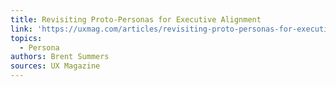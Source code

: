 ```yaml
---
title: Revisiting Proto-Personas for Executive Alignment
link: 'https://uxmag.com/articles/revisiting-proto-personas-for-executive-alignment'
topics:
  - Persona
authors: Brent Summers
sources: UX Magazine
---
```


